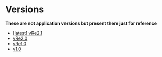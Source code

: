 # Versions
**These are not application versions but present there just for reference**<br>

- [[latest] vRe2.1](https://github.com/Hyouteki/Memey/tree/main/versions/vRe2.1)
- [vRe2.0](https://github.com/Hyouteki/Memey/tree/main/versions/vRe2.0)
- [vRe1.0](https://github.com/Hyouteki/Memey/tree/main/versions/vRe1.0)
- [v1.0](https://github.com/Hyouteki/Memey/tree/main/versions/v1.0)
